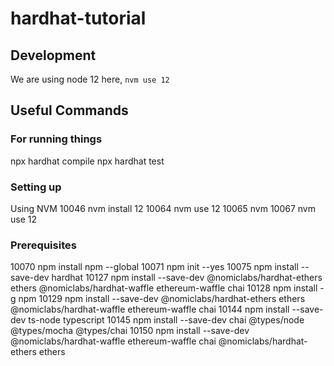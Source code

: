 # hardhat-tutorial

## Development 
We are using node 12 here, `nvm use 12`


## Useful Commands

### For running things
npx hardhat compile
npx hardhat test

### Setting up
Using NVM 
10046  nvm install 12 
10064  nvm use 12 
10065  nvm
10067  nvm use 12

### Prerequisites 

10070  npm install npm --global
10071  npm init --yes
10075  npm install --save-dev hardhat
10127  npm install --save-dev @nomiclabs/hardhat-ethers ethers @nomiclabs/hardhat-waffle ethereum-waffle chai
10128  npm install -g npm
10129  npm install --save-dev @nomiclabs/hardhat-ethers ethers @nomiclabs/hardhat-waffle ethereum-waffle chai
10144  npm install --save-dev ts-node typescript
10145  npm install --save-dev chai @types/node @types/mocha @types/chai
10150  npm install --save-dev @nomiclabs/hardhat-waffle ethereum-waffle chai @nomiclabs/hardhat-ethers ethers
